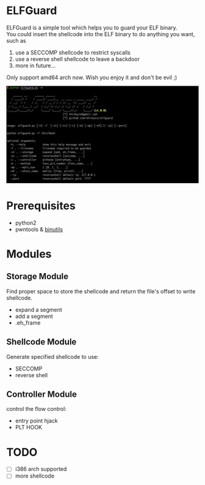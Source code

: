 # ELFGuard
ELFGuard is a simple tool which helps you to guard your ELF binary.  
You could insert the shellcode into the ELF binary to do anything you want, such as 

1. use a SECCOMP shellcode to restrict syscalls
2. use a reverse shell shellcode to leave a backdoor
3. more in future... 

Only support amd64 arch now. Wish you enjoy it and don't be evil ;)

![menu](docs/image-1.png)

# Prerequisites
- python2  
- pwntools & [binutils](http://docs.pwntools.com/en/stable/install/binutils.html)

# Modules
## Storage Module
Find proper space to store the shellcode and return the file's offset to write shellcode.
- expand a segment
- add a segment
- .eh_frame

## Shellcode Module
Generate specified shellcode to use:
- SECCOMP
- reverse shell

## Controller Module
control the flow control: 
- entry point hjack
- PLT HOOK

# TODO
- [ ] i386 arch supported
- [ ] more shellcode